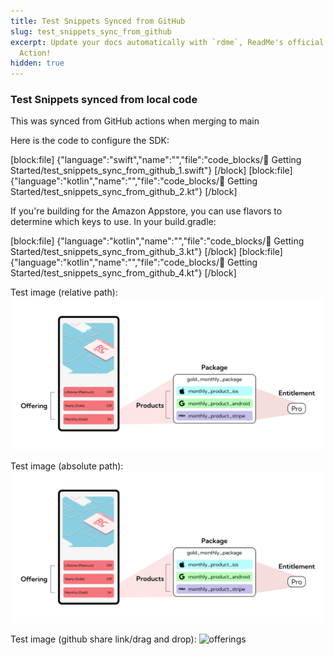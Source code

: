 ```yaml
---
title: Test Snippets Synced from GitHub
slug: test_snippets_sync_from_github
excerpt: Update your docs automatically with `rdme`, ReadMe's official CLI and GitHub
  Action!
hidden: true
---
```

###  Test Snippets synced from local code

This was synced from GitHub actions when merging to main

Here is the code to configure the SDK:

[block:file]
{"language":"swift","name":"","file":"code_blocks/🚀 Getting Started/test_snippets_sync_from_github_1.swift"}
[/block]
[block:file]
{"language":"kotlin","name":"","file":"code_blocks/🚀 Getting Started/test_snippets_sync_from_github_2.kt"}
[/block]

If you're building for the Amazon Appstore, you can use flavors to determine which keys to use. In your build.gradle:

[block:file]
{"language":"kotlin","name":"","file":"code_blocks/🚀 Getting Started/test_snippets_sync_from_github_3.kt"}
[/block]
[block:file]
{"language":"kotlin","name":"","file":"code_blocks/🚀 Getting Started/test_snippets_sync_from_github_4.kt"}
[/block]


Test image (relative path):
![alt text](/assets/img.png)

Test image (absolute path):
![alt text](https://github.com/RevenueCat/revenuecat-docs/blob/main/assets/img.png)

Test image (github share link/drag and drop):
![offerings](https://user-images.githubusercontent.com/110489217/217067941-269a5db7-5dc6-41d3-b2b6-860363afb23a.png)